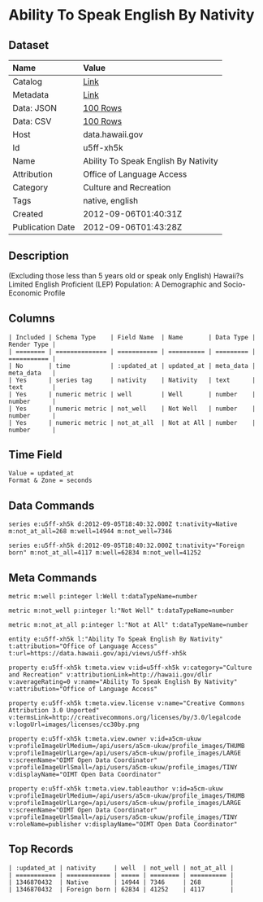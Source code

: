 # Ability To Speak English By Nativity

## Dataset

| Name | Value |
| :--- | :---- |
| Catalog | [Link](https://catalog.data.gov/dataset/ability-to-speak-english-by-nativity-d3157) |
| Metadata | [Link](https://data.hawaii.gov/api/views/u5ff-xh5k) |
| Data: JSON | [100 Rows](https://data.hawaii.gov/api/views/u5ff-xh5k/rows.json?max_rows=100) |
| Data: CSV | [100 Rows](https://data.hawaii.gov/api/views/u5ff-xh5k/rows.csv?max_rows=100) |
| Host | data.hawaii.gov |
| Id | u5ff-xh5k |
| Name | Ability To Speak English By Nativity |
| Attribution | Office of Language Access |
| Category | Culture and Recreation |
| Tags | native, english |
| Created | 2012-09-06T01:40:31Z |
| Publication Date | 2012-09-06T01:43:28Z |

## Description

(Excluding those less than 5 years old or speak only English) Hawaii?s Limited English Proficient (LEP) Population: A Demographic and Socio-Economic Profile

## Columns

```ls
| Included | Schema Type    | Field Name  | Name       | Data Type | Render Type |
| ======== | ============== | =========== | ========== | ========= | =========== |
| No       | time           | :updated_at | updated_at | meta_data | meta_data   |
| Yes      | series tag     | nativity    | Nativity   | text      | text        |
| Yes      | numeric metric | well        | Well       | number    | number      |
| Yes      | numeric metric | not_well    | Not Well   | number    | number      |
| Yes      | numeric metric | not_at_all  | Not at All | number    | number      |
```

## Time Field

```ls
Value = updated_at
Format & Zone = seconds
```

## Data Commands

```ls
series e:u5ff-xh5k d:2012-09-05T18:40:32.000Z t:nativity=Native m:not_at_all=268 m:well=14944 m:not_well=7346

series e:u5ff-xh5k d:2012-09-05T18:40:32.000Z t:nativity="Foreign born" m:not_at_all=4117 m:well=62834 m:not_well=41252
```

## Meta Commands

```ls
metric m:well p:integer l:Well t:dataTypeName=number

metric m:not_well p:integer l:"Not Well" t:dataTypeName=number

metric m:not_at_all p:integer l:"Not at All" t:dataTypeName=number

entity e:u5ff-xh5k l:"Ability To Speak English By Nativity" t:attribution="Office of Language Access" t:url=https://data.hawaii.gov/api/views/u5ff-xh5k

property e:u5ff-xh5k t:meta.view v:id=u5ff-xh5k v:category="Culture and Recreation" v:attributionLink=http://hawaii.gov/dlir v:averageRating=0 v:name="Ability To Speak English By Nativity" v:attribution="Office of Language Access"

property e:u5ff-xh5k t:meta.view.license v:name="Creative Commons Attribution 3.0 Unported" v:termsLink=http://creativecommons.org/licenses/by/3.0/legalcode v:logoUrl=images/licenses/cc30by.png

property e:u5ff-xh5k t:meta.view.owner v:id=a5cm-ukuw v:profileImageUrlMedium=/api/users/a5cm-ukuw/profile_images/THUMB v:profileImageUrlLarge=/api/users/a5cm-ukuw/profile_images/LARGE v:screenName="OIMT Open Data Coordinator" v:profileImageUrlSmall=/api/users/a5cm-ukuw/profile_images/TINY v:displayName="OIMT Open Data Coordinator"

property e:u5ff-xh5k t:meta.view.tableauthor v:id=a5cm-ukuw v:profileImageUrlMedium=/api/users/a5cm-ukuw/profile_images/THUMB v:profileImageUrlLarge=/api/users/a5cm-ukuw/profile_images/LARGE v:screenName="OIMT Open Data Coordinator" v:profileImageUrlSmall=/api/users/a5cm-ukuw/profile_images/TINY v:roleName=publisher v:displayName="OIMT Open Data Coordinator"
```

## Top Records

```ls
| :updated_at | nativity     | well  | not_well | not_at_all | 
| =========== | ============ | ===== | ======== | ========== | 
| 1346870432  | Native       | 14944 | 7346     | 268        | 
| 1346870432  | Foreign born | 62834 | 41252    | 4117       | 
```